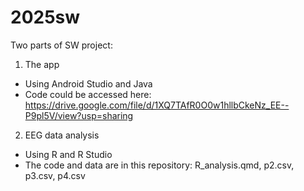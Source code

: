# 2025sw

Two parts of SW project:

1. The app
- Using Android Studio and Java
- Code could be accessed here: https://drive.google.com/file/d/1XQ7TAfR0O0w1hllbCkeNz_EE--P9pl5V/view?usp=sharing 

2. EEG data analysis
- Using R and R Studio
- The code and data are in this repository: R_analysis.qmd, p2.csv, p3.csv, p4.csv
